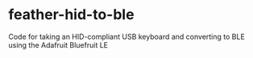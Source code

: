 # feather-hid-to-ble
Code for taking an HID-compliant USB keyboard and converting to BLE using the Adafruit Bluefruit LE

